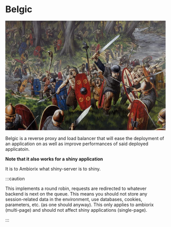 # Belgic

![](../../static/img/belgae.jpeg)

Belgic is a reverse proxy and load balancer that will ease 
the deployment of an application on as well as improve
performances of said deployed applicatoin.

__Note that it also works for a shiny application__

It is to Ambiorix what shiny-server is to shiny.

:::caution

This implements a round robin, requests are redirected to whatever backend is next on the queue. This means you should not store any session-related data in the environment, use databases, cookies, parameters, etc. (as one should anyway). This only applies to ambiorix (multi-page) and should not affect shiny applications (single-page).

:::
